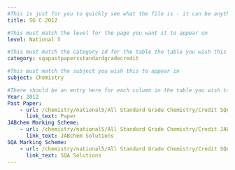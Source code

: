 ```yaml
---
#This is just for you to quickly see what the file is - it can be anything you want
title: SG C 2012

#This must match the level for the page you want it to appear on
level: National 5

#This must match the category id for the table the table you wish this to appear in
category: sqapastpapersstandardgradecredit

#This must match the subject you wish this to appear in
subject: Chemistry

#There should be an entry here for each column in the table you wish to populate:
Year: 2012
Past Paper:
    - url: /chemistry/national5/All Standard Grade Chemistry/Credit SQA PP/Credit SQA PP 2012.pdf
      link_text: Paper
JABchem Marking Scheme:
    - url: /chemistry/national5/All Standard Grade Chemistry/Credit JABchem Msch/2012creditMSch.pdf
      link_text: JABchem Solutions
SQA Marking Scheme:
    - url: /chemistry/national5/All Standard Grade Chemistry/Credit SQA Msch/Credit SQA Msch 2012.pdf
      link_text: SQA Solutions
---
```


